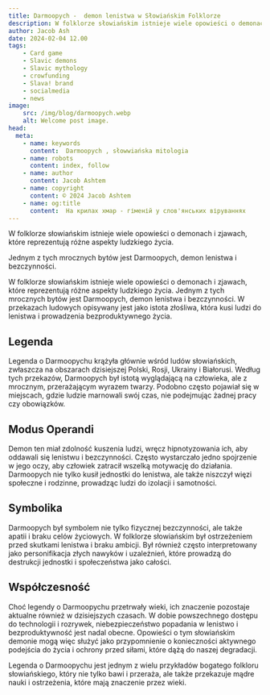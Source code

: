 ```yaml
---
title: Darmoopych -  demon lenistwa w Słowiańskim Folklorze
description: W folklorze słowiańskim istnieje wiele opowieści o demonach i zjawach, które reprezentują różne aspekty ludzkiego życia. Jednym z tych mrocznych bytów jest Darmoopych, demon lenistwa i bezczynności.
author: Jacob Ash
date: 2024-02-04 12.00
tags:
    - Card game
    - Slavic demons
    - Slavic mythology
    - crowfunding
    - Slava! brand
    - socialmedia
    - news
image:
    src: /img/blog/darmoopych.webp
    alt: Welcome post image.
head:
  meta:
    - name: keywords
      content:  Darmoopych , słowwiańska mitologia
    - name: robots
      content: index, follow
    - name: author
      content: Jacob Ashtem
    - name: copyright
      content: © 2024 Jacob Ashtem
    - name: og:title
      content:  На крилах хмар - гіменій у слов'янських віруваннях
---
```

W folklorze słowiańskim istnieje wiele opowieści o demonach i zjawach, które reprezentują różne aspekty ludzkiego życia.
<!--more-->
Jednym z tych mrocznych bytów jest Darmoopych, demon lenistwa i bezczynności.

W folklorze słowiańskim istnieje wiele opowieści o demonach i zjawach, które reprezentują różne aspekty ludzkiego życia. Jednym z tych mrocznych bytów jest Darmoopych, demon lenistwa i bezczynności. W przekazach ludowych opisywany jest jako istota złośliwa, która kusi ludzi do lenistwa i prowadzenia bezproduktywnego życia.

## Legenda

Legenda o Darmoopychu krążyła głównie wśród ludów słowiańskich, zwłaszcza na obszarach dzisiejszej Polski, Rosji, Ukrainy i Białorusi. Według tych przekazów, Darmoopych był istotą wyglądającą na człowieka, ale z mrocznym, przerażającym wyrazem twarzy. Podobno często pojawiał się w miejscach, gdzie ludzie marnowali swój czas, nie podejmując żadnej pracy czy obowiązków.

## Modus Operandi

Demon ten miał zdolność kuszenia ludzi, wręcz hipnotyzowania ich, aby oddawali się lenistwu i bezczynności. Często wystarczało jedno spojrzenie w jego oczy, aby człowiek zatracił wszelką motywację do działania. Darmoopych nie tylko kusił jednostki do lenistwa, ale także niszczył więzi społeczne i rodzinne, prowadząc ludzi do izolacji i samotności.

## Symbolika

Darmoopych był symbolem nie tylko fizycznej bezczynności, ale także apatii i braku celów życiowych. W folklorze słowiańskim był ostrzeżeniem przed skutkami lenistwa i braku ambicji. Był również często interpretowany jako personifikacja złych nawyków i uzależnień, które prowadzą do destrukcji jednostki i społeczeństwa jako całości.

## Współczesność

Choć legendy o Darmoopychu przetrwały wieki, ich znaczenie pozostaje aktualne również w dzisiejszych czasach. W dobie powszechnego dostępu do technologii i rozrywek, niebezpieczeństwo popadania w lenistwo i bezproduktywność jest nadal obecne. Opowieści o tym słowiańskim demonie mogą więc służyć jako przypomnienie o konieczności aktywnego podejścia do życia i ochrony przed siłami, które dążą do naszej degradacji.

Legenda o Darmoopychu jest jednym z wielu przykładów bogatego folkloru słowiańskiego, który nie tylko bawi i przeraża, ale także przekazuje mądre nauki i ostrzeżenia, które mają znaczenie przez wieki.

